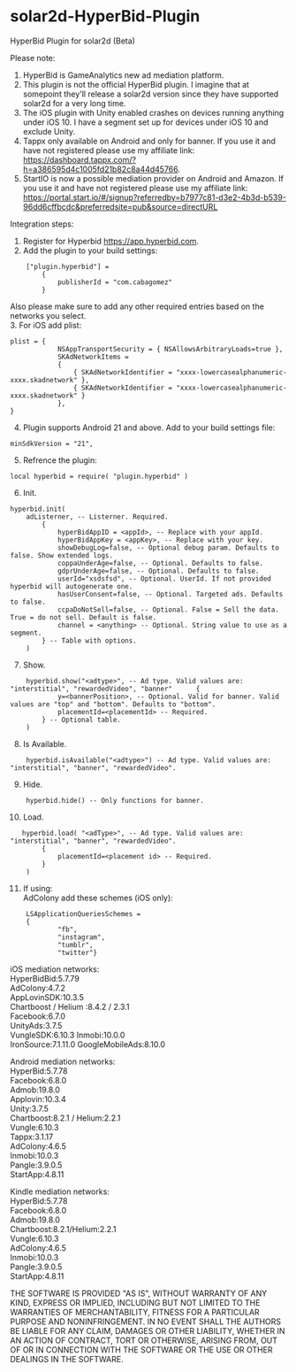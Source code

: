 # solar2d-HyperBid-Plugin
HyperBid Plugin for solar2d (Beta)   

Please note:   
1. HyperBid is GameAnalytics new ad mediation platform.   
2. This plugin is not the official HyperBid plugin. I imagine that at somepoint they'll release a solar2d version since they have supported solar2d for a very long time.   
3. The iOS plugin with Unity enabled crashes on devices running anything under iOS 10. I have a segment set up for devices under iOS 10 and exclude Unity.   
4. Tappx only available on Android and only for banner. If you use it and have not registered please use my affiliate link:
https://dashboard.tappx.com/?h=a386595d4c1005fd21b82c8a44d45766.  
5. StartIO is now a possible mediation provider on Android and Amazon. If you use it and have not registered please use my affiliate link:
https://portal.start.io/#/signup?referredby=b7977c81-d3e2-4b3d-b539-96dd6cffbcdc&preferredsite=pub&source=directURL 

Integration steps:   
1. Register for Hyperbid https://app.hyperbid.com.   
2. Add the plugin to your build settings:    
```
    ["plugin.hyperbid"] = 
        {
            publisherId = "com.cabagomez"
        }

```   
Also please make sure to add any other required entries based on the networks you select.   
3. For iOS add plist:   
```
plist = {
            NSAppTransportSecurity = { NSAllowsArbitraryLoads=true },
            SKAdNetworkItems = 
            {
                { SKAdNetworkIdentifier = "xxxx-lowercasealphanumeric-xxxx.skadnetwork" },
                { SKAdNetworkIdentifier = "xxxx-lowercasealphanumeric-xxxx.skadnetwork" }
            },
}
```   
4. Plugin supports Android 21 and above. Add to your build settings file:
```
minSdkVersion = "21",
```   
5. Refrence the plugin:
```
local hyperbid = require( "plugin.hyperbid" )
```   
6. Init. 
```
hyperbid.init(
    adListerner, -- Listerner. Required.
        {
            hyperBidAppID = <appId>, -- Replace with your appId.
            hyperBidAppKey = <appKey>, -- Replace with your key.
            showDebugLog=false, -- Optional debug param. Defaults to false. Show extended logs.
            coppaUnderAge=false, -- Optional. Defaults to false.
            gdprUnderAge=false, -- Optional. Defaults to false.
            userId="xsdsfsd", -- Optional. UserId. If not provided hyperbid will autogenerate one.
            hasUserConsent=false, -- Optional. Targeted ads. Defaults to false.
            ccpaDoNotSell=false, -- Optional. False = Sell the data. True = do not sell. Default is false.
            channel = <anything> -- Optional. String value to use as a segment.
        } -- Table with options.
    )
```   
7. Show.
```
    hyperbid.show("<adtype>", -- Ad type. Valid values are: "interstitial", "rewardedVideo", "banner"      {
            y=<bannerPosition>, -- Optional. Valid for banner. Valid values are "top" and "bottom". Defaults to "bottom".
            placementId=<placementId> -- Required.
        } -- Optional table.
    )
```

8. Is Available.
```
    hyperbid.isAvailable("<adtype>") -- Ad type. Valid values are: "interstitial", "banner", "rewardedVideo".
```  
9. Hide.
```
    hyperbid.hide() -- Only functions for banner.
```

10. Load.
```
   hyperbid.load( "<adType>", -- Ad type. Valid values are: "interstitial", "banner", "rewardedVideo".
        {
            placementId=<placement id> -- Required.
        } 
    ) 
```    
11. If using:   
AdColony add these schemes (iOS only):   
```
    LSApplicationQueriesSchemes = 
    {   
            "fb",
            "instagram",
            "tumblr",
            "twitter"}
```   

iOS mediation networks:   
    HyperBidBid:5.7.79   	
    AdColony:4.7.2     
    AppLovinSDK:10.3.5     
    Chartboost / Helium :8.4.2 / 2.3.1   
    Facebook:6.7.0  
    UnityAds:3.7.5    
    VungleSDK:6.10.3 
    Inmobi:10.0.0  
    IronSource:7.1.11.0
    GoogleMobileAds:8.10.0   

Android mediation networks:   
    HyperBid:5.7.78   
    Facebook:6.8.0  
    Admob:19.8.0   
    Applovin:10.3.4   
    Unity:3.7.5   
    Chartboost:8.2.1 / Helium:2.2.1   
    Vungle:6.10.3   
    Tappx:3.1.17   
    AdColony:4.6.5      
    Inmobi:10.0.3   
    Pangle:3.9.0.5   
    StartApp:4.8.11   

Kindle mediation networks:   
    HyperBid:5.7.78    
    Facebook:6.8.0  
    Admob:19.8.0   
    Chartboost:8.2.1/Helium:2.2.1      
    Vungle:6.10.3   
    AdColony:4.6.5      
    Inmobi:10.0.3   
    Pangle:3.9.0.5   
    StartApp:4.8.11     

THE SOFTWARE IS PROVIDED "AS IS", WITHOUT WARRANTY OF ANY KIND, EXPRESS OR
IMPLIED, INCLUDING BUT NOT LIMITED TO THE WARRANTIES OF MERCHANTABILITY,
FITNESS FOR A PARTICULAR PURPOSE AND NONINFRINGEMENT. IN NO EVENT SHALL THE
AUTHORS BE LIABLE FOR ANY CLAIM, DAMAGES OR OTHER
LIABILITY, WHETHER IN AN ACTION OF CONTRACT, TORT OR OTHERWISE, ARISING FROM,
OUT OF OR IN CONNECTION WITH THE SOFTWARE OR THE USE OR OTHER DEALINGS IN THE
SOFTWARE.
